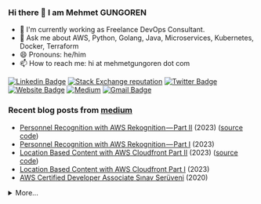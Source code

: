 ### Hi there 👋 I am Mehmet GUNGOREN

- 🔭 I'm currently working as Freelance DevOps Consultant.
- 💬 Ask me about AWS, Python, Golang, Java, Microservices, Kubernetes, Docker, Terraform
- 😄 Pronouns: he/him
- 📫 How to reach me: hi at mehmetgungoren dot com

[![Linkedin Badge](https://img.shields.io/badge/-mehmetgungoren-blue?style=flat-square&logo=Linkedin&logoColor=white&link=https://www.linkedin.com/in/mehmetgungoren/)](https://www.linkedin.com/in/mehmetgungoren/)
[![Stack Exchange reputation](https://img.shields.io/stackexchange/stackoverflow/r/5589820?style=flat-square)](https://stackoverflow.com/users/5589820/mehmet-güngören)
[![Twitter Badge](https://img.shields.io/badge/-mehmetgungoren-blue?style=flat-square&logo=Twitter&logoColor=white&link=https://www.twitter.com/mmetgungoren/)](https://www.twitter.com/mmetgungoren/)
[![Website Badge](https://img.shields.io/website?down_color=red&down_message=down&label=https%3A%2F%2Fmehmetgungoren.com&up_color=green&up_message=up&url=https%3A%2F%2Fmehmetgungoren.com)](https://mehmetgungoren.com)
[![Medium](https://img.shields.io/badge/mehgungoren-12100E?style=flat-square&logo=medium&logoColor=white)](https://mehgungoren.medium.com)
[![Gmail Badge](https://img.shields.io/badge/-hi@mehmetgungoren.com-c14438?style=flat-square&logo=Gmail&logoColor=white&link=mailto:hi@mehmetgungoren.com)](mailto:hi@mehmetgungoren.com?subject=From%20GitHub&body=Hi,%20there.%20Found%20you%20from%20GitHub.)

### Recent blog posts from [medium](https://mehgungoren.medium.com)

<!-- DATA:START -->
* [Personnel Recognition with AWS Rekognition — Part II](https://aws.plainenglish.io/personnel-recognition-with-aws-rekognition-part-ii-c6e9100709b5?source=rss-f5aa7ac13434------2) (2023)  ([source code](https://github.com/gungoren/personnel-recognition-system))
* [Personnel Recognition with AWS Rekognition — Part I](https://aws.plainenglish.io/personnel-recognition-with-aws-rekognition-part-i-c4530f9b3c74?source=rss-f5aa7ac13434------2) (2023) 
* [Location Based Content with AWS Cloudfront Part II](https://towardsaws.com/location-based-content-with-aws-cloudfront-part-ii-84af16482cb8?source=rss-f5aa7ac13434------2) (2023)  ([source code](https://github.com/gungoren/cloudfront-location-based-content))
* [Location Based Content with AWS Cloudfront Part I](https://towardsaws.com/location-based-content-with-aws-cloudfront-part-i-6b22648e6ba5?source=rss-f5aa7ac13434------2) (2023) 
* [AWS Certified Developer Associate Sınav Serüveni](https://mehgungoren.medium.com/aws-certified-developer-associate-s%C4%B1nav-ser%C3%BCveni-5f6082ac6f8d?source=rss-f5aa7ac13434------2) (2020) 
<!-- DATA:END -->

<details>
  <summary>More...</summary>
   <img src="https://github-readme-stats.vercel.app/api/top-langs/?username=gungoren&layout=compact&langs_count=10&hide=html,css,jupyter%20notebook&show_icons=true&count_private=true&theme=dark"  style="width: 49%;"/>
  <img src="https://github-readme-stats.vercel.app/api?username=gungoren&show_icons=true&count_private=true&theme=dark&include_all_commits=true&line_height=28" style="width: 50%;"/>
</details>
